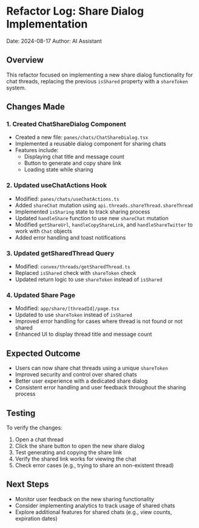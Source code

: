 # Refactor Log: Share Dialog Implementation

Date: 2024-08-17
Author: AI Assistant

## Overview
This refactor focused on implementing a new share dialog functionality for chat threads, replacing the previous `isShared` property with a `shareToken` system.

## Changes Made

### 1. Created ChatShareDialog Component
- Created a new file: `panes/chats/ChatShareDialog.tsx`
- Implemented a reusable dialog component for sharing chats
- Features include:
  - Displaying chat title and message count
  - Button to generate and copy share link
  - Loading state while sharing

### 2. Updated useChatActions Hook
- Modified: `panes/chats/useChatActions.ts`
- Added `shareChat` mutation using `api.threads.shareThread.shareThread`
- Implemented `isSharing` state to track sharing process
- Updated `handleShare` function to use new `shareChat` mutation
- Modified `getShareUrl`, `handleCopyShareLink`, and `handleShareTwitter` to work with `Chat` objects
- Added error handling and toast notifications

### 3. Updated getSharedThread Query
- Modified: `convex/threads/getSharedThread.ts`
- Replaced `isShared` check with `shareToken` check
- Updated return logic to use `shareToken` instead of `isShared`

### 4. Updated Share Page
- Modified: `app/share/[threadId]/page.tsx`
- Updated to use `shareToken` instead of `isShared`
- Improved error handling for cases where thread is not found or not shared
- Enhanced UI to display thread title and message count

## Expected Outcome
- Users can now share chat threads using a unique `shareToken`
- Improved security and control over shared chats
- Better user experience with a dedicated share dialog
- Consistent error handling and user feedback throughout the sharing process

## Testing
To verify the changes:
1. Open a chat thread
2. Click the share button to open the new share dialog
3. Test generating and copying the share link
4. Verify the shared link works for viewing the chat
5. Check error cases (e.g., trying to share an non-existent thread)

## Next Steps
- Monitor user feedback on the new sharing functionality
- Consider implementing analytics to track usage of shared chats
- Explore additional features for shared chats (e.g., view counts, expiration dates)